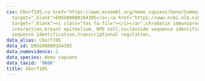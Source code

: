 ```yaml
---
csv: C6orf195,<a href="https://www.ensembl.org/Homo_sapiens/Gene/Summary?db=core;g=ENSG00000164385"
  target="_blank">ENSG00000164385</a>,<a href="https://www.ncbi.nlm.nih.gov/pubmed/22863008"
  target="_blank"><i class="fas fa-file"></i></a>",chromatin immunoprecipitation assay,direct
  interaction,breast epithelium, BPE cell,nucleotide sequence identification,nucleotide
  sequence identification,transcriptional regulation,
data_alias: C6orf195
data_id: ENSG00000164385
data_numevidence: 1
data_species: Homo sapiens
data_taxid: '9606'
title: C6orf195
---
```

